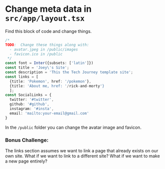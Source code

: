 # Change meta data in `src/app/layout.tsx`

Find this block of code and change things.

```typescript
/*
TODO:  Change these things along with:
  - avatar.jpeg in /public/images
  - favicon.ico in /public
 */
const font = Inter({subsets: ['latin']})
const title = 'Joey\'s Site';
const description = 'This the Tech Journey template site';
const links = [
  {title: 'Pokemon', href: '/pokemon'},
  {title: 'About me, href: '/rick-and-morty'}
  ];
const SocialLinks = {
  twitter: '#twitter',
  github: '#github',
  instagram: '#insta',
  email: 'mailto:your-email@gmail.com'
}
```

In the `/public` folder you can change the avatar image and favicon.

### Bonus Challenge: 
The links section assumes we want to link a page that already exists on our own site. What if we want to link to a different site?
What if we want to make a new page entirely?
